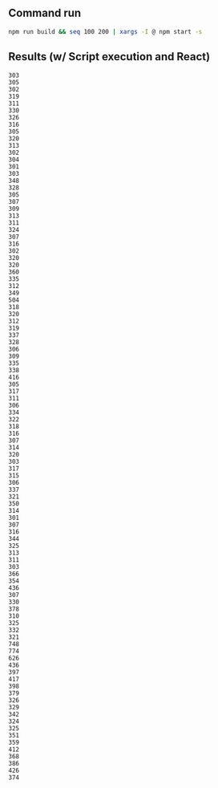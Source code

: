 ## Command run

```bash
npm run build && seq 100 200 | xargs -I @ npm start -s
```


## Results (w/ Script execution and React)

```
303
305
302
319
311
330
326
316
305
320
313
302
304
301
303
348
328
305
307
309
313
311
324
307
316
302
320
320
360
335
312
349
504
318
320
312
319
337
328
306
309
335
338
416
305
317
311
306
334
322
318
316
307
314
320
303
317
315
306
337
321
350
314
301
307
316
344
325
313
311
303
366
354
436
307
330
378
310
325
332
321
748
774
626
436
397
417
398
379
326
329
342
324
325
351
359
412
368
386
426
374
```
